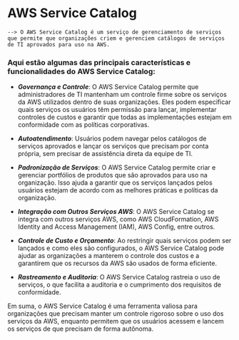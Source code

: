 # AWS Service Catalog

    --> O AWS Service Catalog é um serviço de gerenciamento de serviços que permite que organizações criem e gerenciem catálogos de serviços de TI aprovados para uso na AWS.

### Aqui estão algumas das principais características e funcionalidades do AWS Service Catalog:

 - ***Governança e Controle***: O AWS Service Catalog permite que administradores de TI mantenham um controle firme sobre os serviços da AWS utilizados dentro de suas organizações. Eles podem especificar quais serviços os usuários têm permissão para lançar, implementar controles de custos e garantir que todas as implementações estejam em conformidade com as políticas corporativas.

 - ***Autoatendimento***: Usuários podem navegar pelos catálogos de serviços aprovados e lançar os serviços que precisam por conta própria, sem precisar de assistência direta da equipe de TI.

 - ***Padronização de Serviços***: O AWS Service Catalog permite criar e gerenciar portfólios de produtos que são aprovados para uso na organização. Isso ajuda a garantir que os serviços lançados pelos usuários estejam de acordo com as melhores práticas e políticas da organização.

 - ***Integração com Outros Serviços AWS***: O AWS Service Catalog se integra com outros serviços AWS, como AWS CloudFormation, AWS Identity and Access Management (IAM), AWS Config, entre outros.

 - ***Controle de Custo e Orçamento***: Ao restringir quais serviços podem ser lançados e como eles são configurados, o AWS Service Catalog pode ajudar as organizações a manterem o controle dos custos e a garantirem que os recursos da AWS são usados de forma eficiente.

 - ***Rastreamento e Auditoria***: O AWS Service Catalog rastreia o uso de serviços, o que facilita a auditoria e o cumprimento dos requisitos de conformidade.


Em suma, o AWS Service Catalog é uma ferramenta valiosa para organizações que precisam manter um controle rigoroso sobre o uso dos serviços da AWS, enquanto permitem que os usuários acessem e lancem os serviços de que precisam de forma autônoma.